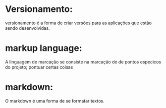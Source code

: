 # Versionamento:
versionamento é a forma de criar versões para as aplicações que estão sendo desenvolvidas.

# markup language:
A linguagem de marcação se consiste na marcação de de pontos especicos do projeto; pontuar certas coisas

# markdown: 
O markdown é uma forma de se formatar textos.
